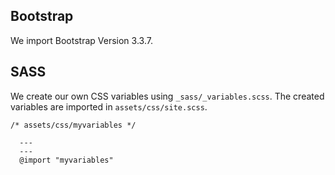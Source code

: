 ## Bootstrap

We import Bootstrap Version 3.3.7.

## SASS

We create our own CSS variables using <code>_sass/_variables.scss</code>.
The created variables are imported in `assets/css/site.scss`.

```jekyll
/* assets/css/myvariables */

  ---
  ---
  @import "myvariables"

```
